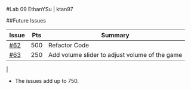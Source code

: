 #Lab 09 EthanYSu | ktan97

##Future Issues

| Issue | Pts | Summary |
|-------|-----|---------|
|  [#62](https://github.com/UCSB-CS56-Projects/cs56-games-battleship/issues/62)  | 500 | Refactor Code |
|  [#63](https://github.com/UCSB-CS56-Projects/cs56-games-battleship/issues/63)  | 250 | Add volume slider to adjust volume of the game |
| 

* The issues add up to 750.
